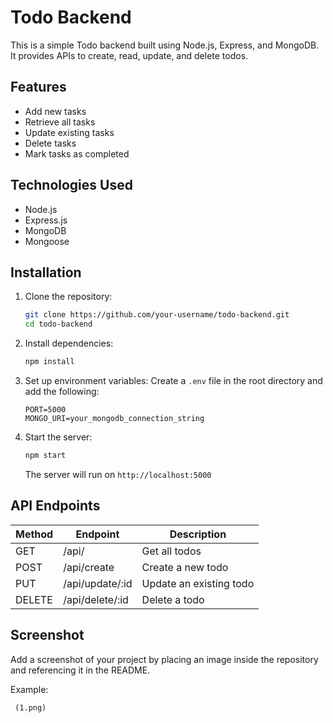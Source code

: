 # Todo Backend

This is a simple Todo backend built using Node.js, Express, and MongoDB. It provides APIs to create, read, update, and delete todos.

## Features
- Add new tasks
- Retrieve all tasks
- Update existing tasks
- Delete tasks
- Mark tasks as completed

## Technologies Used
- Node.js
- Express.js
- MongoDB
- Mongoose

## Installation

1. Clone the repository:
   ```sh
   git clone https://github.com/your-username/todo-backend.git
   cd todo-backend
   ```

2. Install dependencies:
   ```sh
   npm install
   ```

3. Set up environment variables:
   Create a `.env` file in the root directory and add the following:
   ```env
   PORT=5000
   MONGO_URI=your_mongodb_connection_string
   ```

4. Start the server:
   ```sh
   npm start
   ```
   The server will run on `http://localhost:5000`

## API Endpoints

| Method | Endpoint        | Description              |
|--------|----------------|--------------------------|
| GET    | /api/     | Get all todos           |
| POST   | /api/create    | Create a new todo       |
| PUT    | /api/update/:id | Update an existing todo |
| DELETE | /api/delete/:id | Delete a todo           |

## Screenshot
Add a screenshot of your project by placing an image inside the repository and referencing it in the README.

Example:
```md
 (1.png)
```


